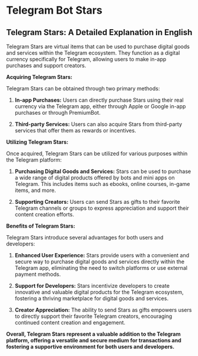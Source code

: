 # Telegram Bot Stars


## Telegram Stars: A Detailed Explanation in English

Telegram Stars are virtual items that can be used to purchase digital goods and services within the Telegram ecosystem. They function as a digital currency specifically for Telegram, allowing users to make in-app purchases and support creators.

**Acquiring Telegram Stars:**

Telegram Stars can be obtained through two primary methods:

1. **In-app Purchases:** Users can directly purchase Stars using their real currency via the Telegram app, either through Apple or Google in-app purchases or through PremiumBot.

2. **Third-party Services:** Users can also acquire Stars from third-party services that offer them as rewards or incentives.

**Utilizing Telegram Stars:**

Once acquired, Telegram Stars can be utilized for various purposes within the Telegram platform:

1. **Purchasing Digital Goods and Services:** Stars can be used to purchase a wide range of digital products offered by bots and mini apps on Telegram. This includes items such as ebooks, online courses, in-game items, and more.

2. **Supporting Creators:** Users can send Stars as gifts to their favorite Telegram channels or groups to express appreciation and support their content creation efforts.

**Benefits of Telegram Stars:**

Telegram Stars introduce several advantages for both users and developers:

1. **Enhanced User Experience:** Stars provide users with a convenient and secure way to purchase digital goods and services directly within the Telegram app, eliminating the need to switch platforms or use external payment methods.

2. **Support for Developers:** Stars incentivize developers to create innovative and valuable digital products for the Telegram ecosystem, fostering a thriving marketplace for digital goods and services.

3. **Creator Appreciation:** The ability to send Stars as gifts empowers users to directly support their favorite Telegram creators, encouraging continued content creation and engagement.

**Overall, Telegram Stars represent a valuable addition to the Telegram platform, offering a versatile and secure medium for transactions and fostering a supportive environment for both users and developers.**
